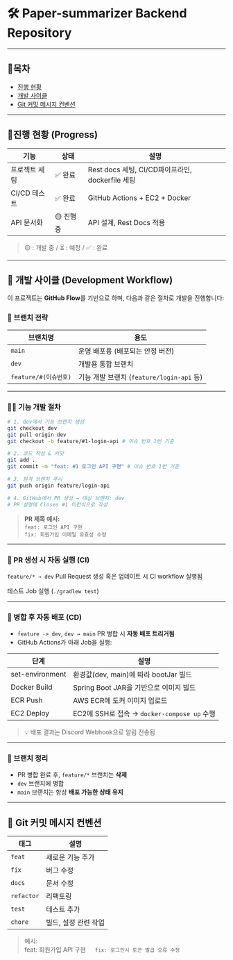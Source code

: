 # 🛠️ Paper-summarizer Backend Repository

---
## 🚀목차
- [진행 현황](#진행-현황-progress)
- [개발 사이클](#-개발-사이클-development-workflow)
- [Git 커밋 메시지 컨벤션](#-git-커밋-메시지-컨벤션)
---
## 📆진행 현황 (Progress)
| 기능                  | 상태 | 설명                                      |
|---------------------|------|-----------------------------------------|
 | 프로젝트 세팅|✅ 완료| Rest docs 세팅, CI/CD파이프라인, dockerfile 세팅 |
| CI/CD 테스트 | ✅ 완료 | GitHub Actions + EC2 + Docker           |
 | API 문서화 | 🟡 진행 중 | API 설계, Rest Docs 적용                    |

> 🟡 : 개발 중 / ⏳ : 예정 / ✅ : 완료
---

## 🔄 개발 사이클 (Development Workflow)

이 프로젝트는 **GitHub Flow**를 기반으로 하며, 다음과 같은 절차로 개발을 진행합니다:

### 📌 브랜치 전략

| 브랜치명              | 용도 |
|-------------------|------|
| `main`            | 운영 배포용 (배포되는 안정 버전) |
| `dev`             | 개발용 통합 브랜치 |
| `feature/#(이슈번호)` | 기능 개발 브랜치 (`feature/login-api` 등) |


---

### 👨‍💻 기능 개발 절차

```bash
# 1. dev에서 기능 브랜치 생성
git checkout dev
git pull origin dev
git checkout -b feature/#1-login-api # 이슈 번호 1번 기준

# 2. 코드 작성 & 커밋
git add .
git commit -m "feat: #1 로그인 API 구현" # 이슈 번호 1번 기준

# 3. 원격 브랜치 푸시
git push origin feature/login-api

# 4. GitHub에서 PR 생성 → 대상 브랜치: dev
# PR 설명에 Closes #1 이런식으로 작성
```

> **PR 제목 예시:**  
> `feat: 로그인 API 구현`  
> `fix: 회원가입 이메일 유효성 수정`

---

### 🧪 PR 생성 시 자동 실행 (CI)

`feature/* → dev` Pull Request 생성 혹은 업데이트 시 CI workflow 실행됨

테스트 Job 실행 (`./gradlew test`)

---

### 🚀 병합 후 자동 배포 (CD)

- `feature -> dev`, `dev → main` PR 병합 시 **자동 배포 트리거됨**
- GitHub Actions가 아래 Job을 실행:

| 단계 | 설명                                    |
|------|---------------------------------------|
|set-environment| 환경값(dev, main)에 따라 bootJar 빌드         |
| Docker Build | Spring Boot JAR을 기반으로 이미지 빌드          |
| ECR Push | AWS ECR에 도커 이미지 업로드                   |
| EC2 Deploy | EC2에 SSH로 접속 → `docker-compose up` 수행 |

> 💡 배포 결과는 Discord Webhook으로 알림 전송됨

---

### 🧼 브랜치 정리

- PR 병합 완료 후, `feature/*` 브랜치는 **삭제**
- `dev` 브랜치에 병합
- `main` 브랜치는 항상 **배포 가능한 상태 유지**

---

## 🔐 Git 커밋 메시지 컨벤션

| 태그 | 설명 |
|------|------|
| `feat` | 새로운 기능 추가 |
| `fix` | 버그 수정 |
| `docs` | 문서 수정 |
| `refactor` | 리팩토링 |
| `test` | 테스트 추가 |
| `chore` | 빌드, 설정 관련 작업 |

> 예시:  
> feat: 회원가입 API 구현`  
> fix: 로그인시 토큰 발급 오류 수정`